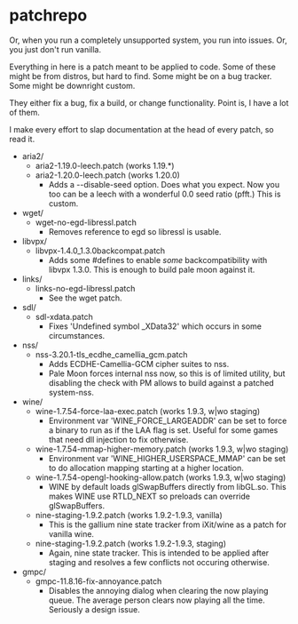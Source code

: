 # patchrepo
Or, when you run a completely unsupported system, you run into issues. Or, you just don't run vanilla.

Everything in here is a patch meant to be applied to code. Some of these might be from distros, but hard to find. Some might be on a bug tracker. Some might be downright custom.

They either fix a bug, fix a build, or change functionality. Point is, I have a lot of them.

I make every effort to slap documentation at the head of every patch, so read it.

* aria2/
    * aria2-1.19.0-leech.patch (works 1.19.*)
    * aria2-1.20.0-leech.patch (works 1.20.0)
        * Adds a --disable-seed option. Does what you expect. Now you too can be a leech with a wonderful 0.0 seed ratio (pfft.) This is custom.
* wget/
    * wget-no-egd-libressl.patch
        * Removes reference to egd so libressl is usable.
* libvpx/
    * libvpx-1.4.0_1.3.0backcompat.patch
        * Adds some #defines to enable *some* backcompatibility with libvpx 1.3.0. This is enough to build pale moon against it.
* links/
    * links-no-egd-libressl.patch
        * See the wget patch.
* sdl/
    * sdl-xdata.patch
        * Fixes 'Undefined symbol _XData32' which occurs in some circumstances.
* nss/
    * nss-3.20.1-tls_ecdhe_camellia_gcm.patch
        * Adds ECDHE-Camellia-GCM cipher suites to nss.
        * Pale Moon forces internal nss now, so this is of limited utility, but disabling the check with PM allows to build against a patched system-nss.
* wine/
    * wine-1.7.54-force-laa-exec.patch (works 1.9.3, w|wo staging)
        * Environment var 'WINE_FORCE_LARGEADDR' can be set to force a binary to run as if the LAA flag is set. Useful for some games that need dll injection to fix otherwise.
    * wine-1.7.54-mmap-higher-memory.patch (works 1.9.3, w|wo staging)
        * Environment var 'WINE_HIGHER_USERSPACE_MMAP' can be set to do allocation mapping starting at a higher location.
    * wine-1.7.54-opengl-hooking-allow.patch (works 1.9.3, w|wo staging)
        * WINE by default loads glSwapBuffers directly from libGL.so. This makes WINE use RTLD_NEXT so preloads can override glSwapBuffers.
    * nine-staging-1.9.2.patch (works 1.9.2-1.9.3, vanilla)
        * This is the gallium nine state tracker from iXit/wine as a patch for vanilla wine.
    * nine-staging-1.9.2.patch (works 1.9.2-1.9.3, staging)
        * Again, nine state tracker. This is intended to be applied after staging and resolves a few conflicts not occuring otherwise.
* gmpc/
    * gmpc-11.8.16-fix-annoyance.patch
        * Disables the annoying dialog when clearing the now playing queue. The average person clears now playing all the time. Seriously a design issue.
